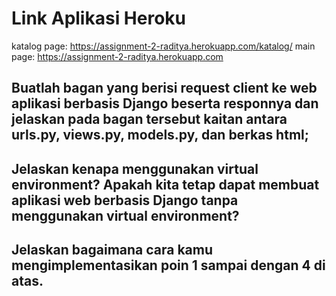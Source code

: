 # Link Aplikasi Heroku
katalog page: https://assignment-2-raditya.herokuapp.com/katalog/
main page: https://assignment-2-raditya.herokuapp.com

## Buatlah bagan yang berisi request client ke web aplikasi berbasis Django beserta responnya dan jelaskan pada bagan tersebut kaitan antara urls.py, views.py, models.py, dan berkas html;

## Jelaskan kenapa menggunakan virtual environment? Apakah kita tetap dapat membuat aplikasi web berbasis Django tanpa menggunakan virtual environment?

## Jelaskan bagaimana cara kamu mengimplementasikan poin 1 sampai dengan 4 di atas.
